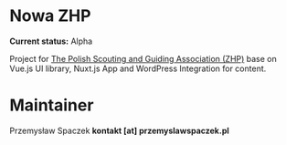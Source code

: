 # Nowa ZHP
**Current status:** Alpha

Project for [The Polish Scouting and Guiding Association (ZHP)](https://zhp.pl/) base on Vue.js UI library, Nuxt.js App and WordPress Integration for content.

# Maintainer

Przemysław Spaczek **kontakt [at] przemyslawspaczek.pl**
